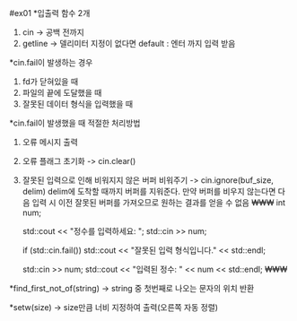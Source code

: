 #ex01
*입출력 함수 2개
1. cin
-> 공백 전까지
2. getline
-> 델리미터 지정이 없다면 default : 엔터 까지 입력 받음

*cin.fail이 발생하는 경우
1. fd가 닫혀있을 때
2. 파일의 끝에 도달했을 때
3. 잘못된 데이터 형식을 입력했을 때

*cin.fail이 발생했을 때 적절한 처리방법
1. 오류 메시지 출력
2. 오류 플래그 초기화 -> cin.clear()
3. 잘못된 입력으로 인해 비워지지 않은 버퍼 비워주기 -> cin.ignore(buf_size, delim)
delim에 도착할 때까지 버퍼를 지워준다.
만약 버퍼를 비우지 않는다면 다음 입력 시 이전 잘못된 버퍼를 가져오므로 원하는 결과를 얻을 수 없음
₩₩₩
int num;

    std::cout << "정수를 입력하세요: ";
    std::cin >> num;

    if (std::cin.fail())
        std::cout << "잘못된 입력 형식입니다." << std::endl;

    std::cin >> num;
    std::cout << "입력된 정수: " << num << std::endl;
₩₩₩

*find_first_not_of(string)
-> string 중 첫번째로 나오는 문자의 위치 반환

*setw(size)
-> size만큼 너비 지정하여 출력(오른쪽 자동 정렬)

